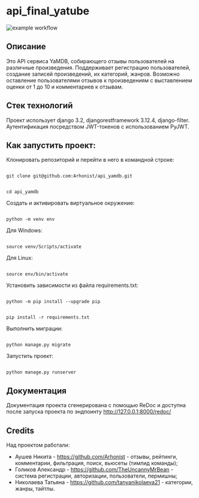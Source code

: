 # api_final_yatube 

![example workflow](https://github.com/tanya8621/api_yamdb/actions/workflows/yamdb_workflow.yml/badge.svg)
 

## Описание 

 

Это API сервиса YaMDB, собирающего отзывы пользователей на различные произведения. Поддерживает регистрацию пользователей, создание записей произведений, их категорий, жанров. Возможно оставление пользователями отзывов к произведениям с выставлением оценки от 1 до 10 и комментариев к отзывам.

 

## Стек технологий 

 

Проект использует django 3.2, djangorestframework 3.12.4, django-filter. Аутентификация посредством JWT-токенов с использованием PyJWT. 

 

## Как запустить проект: 

 

Клонировать репозиторий и перейти в него в командной строке: 

 

``` 

git clone git@github.com:Arhonist/api_yamdb.git

``` 

 

``` 

cd api_yamdb

``` 

 

Cоздать и активировать виртуальное окружение: 

 

``` 

python -m venv env 

``` 

Для Windows:

``` 

source venv/Scripts/activate 

``` 

Для Linux:

``` 

source env/bin/activate

``` 

Установить зависимости из файла requirements.txt: 

 

``` 

python -m pip install --upgrade pip 

``` 

 

``` 

pip install -r requirements.txt 

``` 

 

Выполнить миграции: 

 

``` 

python manage.py migrate 

``` 

 

Запустить проект: 

 

``` 

python manage.py runserver 

``` 

 

## Документация 

 

Документация проекта сгенерирована с помощью ReDoc и доступна после запуска проекта по эндпоинту http://127.0.0.1:8000/redoc/



## Credits

Над проектом работали:
- Аушев Никита - https://github.com/Arhonist - отзывы, рейтинги, комментарии, фильтрация, поиск, вьюсеты (тимлид команды);
- Голиков Александр - https://github.com/TheUncannyMrBean - система регистрации, авторизации, пользователи, пермишны;
- Николаева Татьяна - https://github.com/tanyanikolaeva21 - категории, жанры, тайтлы.